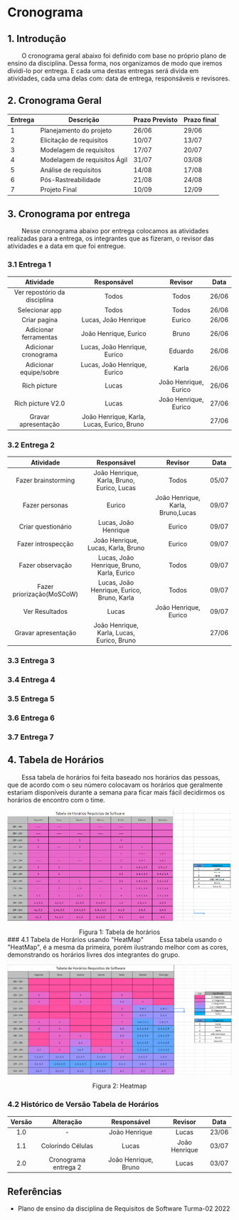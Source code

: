 # Cronograma

## 1. Introdução
&emsp;&emsp; O cronograma geral abaixo foi definido com base no próprio plano de ensino da disciplina. Dessa forma, nos organizamos de modo que iremos dividí-lo por entrega. E cada uma destas entregas será divida em atividades, cada uma delas com: data de entrega, responsáveis e revisores.

## 2. Cronograma Geral

<center>

| Entrega | Descrição                    | Prazo Previsto | Prazo final |
|---------|------------------------------|----------------|-------------|
|    1    |    Planejamento do projeto   |      26/06     |    29/06    |
|    2    |   Elicitação de requisitos   |      10/07     |    13/07    |
|    3    |    Modelagem de requisitos   |      17/07     |    20/07    |
|    4    | Modelagem de requisitos Ágil |      31/07     |    03/08    |
|    5    |     Análise de requisitos    |      14/08     |    17/08    |
|    6    |      Pós-Rastreabilidade     |      21/08     |    24/08    |
|    7    |         Projeto Final        |      10/09     |    12/09    |

</center>

## 3. Cronograma por entrega
&emsp;&emsp; Nesse cronograma abaixo por entrega colocamos as atividades realizadas para a entrega, os integrantes que as fizeram, o revisor das atividades e a data em que foi entregue. 
### 3.1 Entrega 1

<center>

|           Atividade          |          Responsável                 |    Revisor            |  Data |
|:----------------------------:|:------------------------------------:|:---------------------:|:-----:|
| Ver repostório da disciplina |             Todos                    |       Todos                | 26/06 |
|        Selecionar app        |             Todos                    |       Todos                | 26/06 |
|         Criar pagina         |     Lucas, João Henrique             |  Eurico                    | 26/06 |
|     Adicionar ferramentas    |     João Henrique, Eurico            |       Bruno                 | 26/06 |
|     Adicionar cronograma     |     Lucas, João Henrique, Eurico     |       Eduardo                | 26/06 |
|    Adicionar equipe/sobre    |     Lucas, João Henrique, Eurico     |       Karla                | 26/06 |
|         Rich picture         |             Lucas                    |    João Henrique, Eurico      | 26/06 |
|       Rich picture V2.0      |             Lucas                    | João Henrique, Eurico | 27/06 |
|      Gravar apresentação     |   João Henrique, Karla, Lucas, Eurico, Bruno  |                       | 27/06 |

</center>

### 3.2 Entrega 2

<center>

|           Atividade          |          Responsável                 |    Revisor            |  Data |
|:----------------------------:|:------------------------------------:|:---------------------:|:-----:|
| Fazer brainstorming |    João Henrique, Karla, Bruno, Eurico, Lucas |       Todos           | 05/07 |
|        Fazer personas        |  Eurico |     João Henrique, Karla, Bruno,Lucas    | 09/07 |
|         Criar questionário   |     Lucas, João Henrique             |  Eurico               | 09/07 |
|     Fazer introspecção       |     João Henrique, Lucas, Karla, Bruno            |       Eurico           | 09/07 |
|     Fazer observação         |     Lucas, João Henrique, Bruno, Karla, Eurico    |       Todos         | 09/07 |
|    Fazer priorização(MoSCoW)        |     Lucas, João Henrique, Eurico, Bruno, Karla  |     Todos           | 09/07 |
|         Ver Resultados       |             Lucas                    | João Henrique, Eurico | 09/07 |
|      Gravar apresentação     |   João Henrique, Karla, Lucas, Eurico, Bruno|                | 27/06 |

</center>

### 3.3 Entrega 3

### 3.4 Entrega 4

### 3.5 Entrega 5

### 3.6 Entrega 6

### 3.7 Entrega 7

## 4. Tabela de Horários
&emsp;&emsp; Essa tabela de horários foi feita baseado nos horários das pessoas, que de acordo com o seu número colocavam os horários que geralmente estariam disponíveis durante a semana para ficar mais fácil decidirmos os horários de encontro com o time.

![Tabela de horários](../assets/membros/horarios.png)
<center>
Figura 1: Tabela de horários
</center>
### 4.1 Tabela de Horários usando "HeatMap"
&emsp;&emsp; Essa tabela usando o "HeatMap", é a mesma da primeira, porém ilustrando melhor com as cores, demonstrando os horários livres dos integrantes do grupo.

![HeatMap](../assets/membros/horariosV2.PNG)

<center>
Figura 2: Heatmap
</center>

### 4.2 Histórico de Versão Tabela de Horários

| Versão |     Alteração     |  Responsável  |    Revisor    |  Data |
|:------:|:-----------------:|:-------------:|:-------------:|:-----:|
|   1.0  |         -         | João Henrique |     Lucas     | 23/06 |
|   1.1  | Colorindo Células |     Lucas     | João Henrique | 03/07 |
|   2.0  | Cronograma entrega 2 | João Henrique, Bruno | Lucas | 03/07 |

## Referências
- Plano de ensino da disciplina de Requisitos de Software Turma-02 2022
